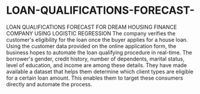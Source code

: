 # LOAN-QUALIFICATIONS-FORECAST-
LOAN QUALIFICATIONS FORECAST FOR DREAM HOUSING FINANCE COMPANY USING LOGISTIC REGRESSION
The company verifies the customer's eligibility for the loan once the buyer applies for a house loan. 
Using the customer data provided on the online application form, the business hopes to automate the 
loan qualifying procedure in real-time. The borrower's gender, credit history, number of dependents, 
marital status, level of education, and income are among these details. They have made available a 
dataset that helps them determine which client types are eligible for a certain loan amount. This 
enables them to target these consumers directly and automate the process.
